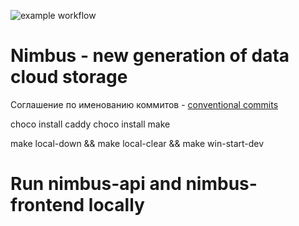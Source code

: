 ![example workflow](https://github.com/byte-crafters/nimbus/actions/workflows/github-actions-demo.yml/badge.svg)
# Nimbus - new generation of data cloud storage  

Cоглашение по именованию коммитов - [conventional commits](https://www.conventionalcommits.org/en/v1.0.0/#specification)


choco install caddy
choco install make

make local-down && make local-clear && make win-start-dev
# Run nimbus-api and nimbus-frontend locally